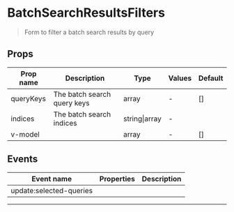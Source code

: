 # BatchSearchResultsFilters

> Form to filter a batch search results by query

## Props

| Prop name | Description                 | Type          | Values | Default |
| --------- | --------------------------- | ------------- | ------ | ------- |
| queryKeys | The batch search query keys | array         | -      | []      |
| indices   | The batch search indices    | string\|array | -      |         |
| v-model   |                             | array         | -      | []      |

## Events

| Event name              | Properties | Description |
| ----------------------- | ---------- | ----------- |
| update:selected-queries |            |

---
